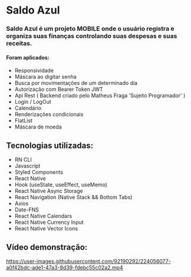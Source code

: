 # Saldo Azul

### Saldo Azul é um projeto MOBILE onde o usuário registra e organiza suas finanças controlando suas despesas e suas receitas.
#### Foram aplicados:
- Responsividade
- Máscara ao digitar senha
- Busca por movimentações de um determinado dia
- Autorização com Bearer Token JWT
- Api Rest ( Backend criado pelo Matheus Fraga 'Sujeito Programador' )
- Login / LogOut
- Calendário
- Renderizações condicionais
- FlatList
- Máscara de moeda

## Tecnologias utilizadas:

- RN CLI
- Javascript
- Styled Components
- React Native
- Hook (useState, useEffect, useMemo)
- React Native Async Storage
- React Navigation (Native Stack && Bottom Tabs)
- Axios
- Date-FNS
- React Native Calendars
- React Native Currency Input
- React Native Vector Icons

## Vídeo demonstração:

https://user-images.githubusercontent.com/92190292/224056077-a0f42bdc-ade1-47a3-8d39-fdebc55c02a2.mp4

